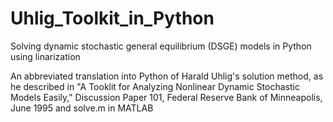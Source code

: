 # Uhlig_Toolkit_in_Python

Solving dynamic stochastic general equilibrium (DSGE) models in Python using linarization

An abbreviated translation into Python of Harald Uhlig's solution method, as he described in "A Tooklit for Analyzing Nonlinear Dynamic Stochastic Models Easily," Discussion Paper 101, Federal Reserve Bank of Minneapolis, June 1995 and solve.m in MATLAB
